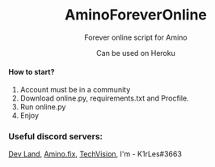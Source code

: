 <h1 align="center">
  AminoForeverOnline
</h1>

<p align="center">Forever online script for Amino</p>
<p align="center">Can be used on Heroku</p>


#### How to start?
1. Account must be in a community
2. Download online.py, requirements.txt and Procfile.
3. Run online.py
4. Enjoy

### Useful discord servers:
[Dev Land](https://discord.com/invite/68wchgsKdX), [Amino.fix](https://discord.gg/Bf3dpBRJHj), [TechVision](https://discord.gg/JyVZEVXGZE), I'm - K1rLes#3663 
